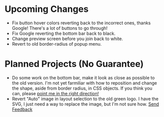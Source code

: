 # Upcoming Changes

- Fix button hover colors reverting back to the incorrect ones, thanks Google! There's a lot of buttons to go through!
- Fix Google reverting the bottom bar back to black.
- Change preview screen before you join back to white.
- Revert to old border-radius of popup menu.

# Planned Projects (No Guarantee)

- Do some work on the bottom bar, make it look as close as possible to the old version. I'm not yet farmiliar with how to reposition and change the shape, aside from border radius, in CSS objects. If you think you can, please [point me in the right direction!](mailto:tech_how_youtuber55@yahoo.com)
- Revert "Auto" image in layout selection to the old green logo. I have the SVG, I just need a way to replace the image, but I'm not sure how. [Send Feedback](mailto:tech_how_youtuber55@yahoo.com)
